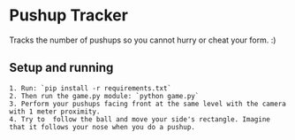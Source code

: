 # Pushup Tracker

Tracks the number of pushups so you cannot hurry or cheat your form. :)

## Setup and running

    1. Run: `pip install -r requirements.txt`
    2. Then run the game.py module: `python game.py`
    3. Perform your pushups facing front at the same level with the camera with 1 meter proximity.
    4. Try to  follow the ball and move your side's rectangle. Imagine that it follows your nose when you do a pushup.